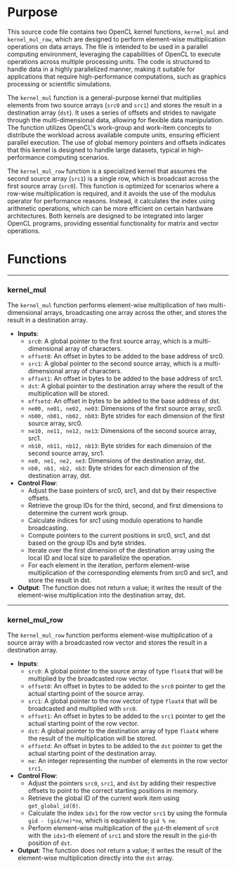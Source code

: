 # Purpose
This source code file contains two OpenCL kernel functions, `kernel_mul` and `kernel_mul_row`, which are designed to perform element-wise multiplication operations on data arrays. The file is intended to be used in a parallel computing environment, leveraging the capabilities of OpenCL to execute operations across multiple processing units. The code is structured to handle data in a highly parallelized manner, making it suitable for applications that require high-performance computations, such as graphics processing or scientific simulations.

The `kernel_mul` function is a general-purpose kernel that multiplies elements from two source arrays (`src0` and `src1`) and stores the result in a destination array (`dst`). It uses a series of offsets and strides to navigate through the multi-dimensional data, allowing for flexible data manipulation. The function utilizes OpenCL's work-group and work-item concepts to distribute the workload across available compute units, ensuring efficient parallel execution. The use of global memory pointers and offsets indicates that this kernel is designed to handle large datasets, typical in high-performance computing scenarios.

The `kernel_mul_row` function is a specialized kernel that assumes the second source array (`src1`) is a single row, which is broadcast across the first source array (`src0`). This function is optimized for scenarios where a row-wise multiplication is required, and it avoids the use of the modulus operator for performance reasons. Instead, it calculates the index using arithmetic operations, which can be more efficient on certain hardware architectures. Both kernels are designed to be integrated into larger OpenCL programs, providing essential functionality for matrix and vector operations.
# Functions

---
### kernel\_mul
The `kernel_mul` function performs element-wise multiplication of two multi-dimensional arrays, broadcasting one array across the other, and stores the result in a destination array.
- **Inputs**:
    - `src0`: A global pointer to the first source array, which is a multi-dimensional array of characters.
    - `offset0`: An offset in bytes to be added to the base address of src0.
    - `src1`: A global pointer to the second source array, which is a multi-dimensional array of characters.
    - `offset1`: An offset in bytes to be added to the base address of src1.
    - `dst`: A global pointer to the destination array where the result of the multiplication will be stored.
    - `offsetd`: An offset in bytes to be added to the base address of dst.
    - `ne00, ne01, ne02, ne03`: Dimensions of the first source array, src0.
    - `nb00, nb01, nb02, nb03`: Byte strides for each dimension of the first source array, src0.
    - `ne10, ne11, ne12, ne13`: Dimensions of the second source array, src1.
    - `nb10, nb11, nb12, nb13`: Byte strides for each dimension of the second source array, src1.
    - `ne0, ne1, ne2, ne3`: Dimensions of the destination array, dst.
    - `nb0, nb1, nb2, nb3`: Byte strides for each dimension of the destination array, dst.
- **Control Flow**:
    - Adjust the base pointers of src0, src1, and dst by their respective offsets.
    - Retrieve the group IDs for the third, second, and first dimensions to determine the current work group.
    - Calculate indices for src1 using modulo operations to handle broadcasting.
    - Compute pointers to the current positions in src0, src1, and dst based on the group IDs and byte strides.
    - Iterate over the first dimension of the destination array using the local ID and local size to parallelize the operation.
    - For each element in the iteration, perform element-wise multiplication of the corresponding elements from src0 and src1, and store the result in dst.
- **Output**: The function does not return a value; it writes the result of the element-wise multiplication into the destination array, dst.


---
### kernel\_mul\_row
The `kernel_mul_row` function performs element-wise multiplication of a source array with a broadcasted row vector and stores the result in a destination array.
- **Inputs**:
    - `src0`: A global pointer to the source array of type `float4` that will be multiplied by the broadcasted row vector.
    - `offset0`: An offset in bytes to be added to the `src0` pointer to get the actual starting point of the source array.
    - `src1`: A global pointer to the row vector of type `float4` that will be broadcasted and multiplied with `src0`.
    - `offset1`: An offset in bytes to be added to the `src1` pointer to get the actual starting point of the row vector.
    - `dst`: A global pointer to the destination array of type `float4` where the result of the multiplication will be stored.
    - `offsetd`: An offset in bytes to be added to the `dst` pointer to get the actual starting point of the destination array.
    - `ne`: An integer representing the number of elements in the row vector `src1`.
- **Control Flow**:
    - Adjust the pointers `src0`, `src1`, and `dst` by adding their respective offsets to point to the correct starting positions in memory.
    - Retrieve the global ID of the current work item using `get_global_id(0)`.
    - Calculate the index `idx1` for the row vector `src1` by using the formula `gid - (gid/ne)*ne`, which is equivalent to `gid % ne`.
    - Perform element-wise multiplication of the `gid`-th element of `src0` with the `idx1`-th element of `src1` and store the result in the `gid`-th position of `dst`.
- **Output**: The function does not return a value; it writes the result of the element-wise multiplication directly into the `dst` array.


